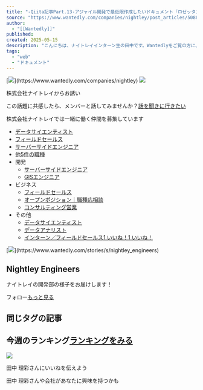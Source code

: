```yaml
---
title: "-Qiita記事Part.13-アジャイル開発で最低限作成したいドキュメント「ロゼッタストーンドキュメント」 | Nightley Engineers"
source: "https://www.wantedly.com/companies/nightley/post_articles/508853"
author:
  - "[[Wantedly]]"
published:
created: 2025-05-15
description: "こんにちは、ナイトレイインターン生の田中です。Wantedlyをご覧の方に、ナイトレイのエンジニアがどのようなことをしているか知っていただきたく、Qiitaに公開している記事をストーリーに載せて..."
tags:
  - "web"
  - "ドキュメント"
---
```

[![](https://d2v9k5u4v94ulw.cloudfront.net/small_light(dw=80,dh=80,da=s,ds=s,cw=80,ch=80,cc=FFFFFF,of=webp)/assets/images/17514/original/558f701b-5611-44f3-bc41-0c96b473917a.png?1427288547)](https://www.wantedly.com/companies/nightley) [![](https://images.wantedly.com/i/RbSod1i?h=80&w=80)](https://www.wantedly.com/users/165636568)

株式会社ナイトレイからお誘い

この話題に共感したら、メンバーと話してみませんか？[話を聞きに行きたい](https://www.wantedly.com/companies/nightley/post_articles/)

株式会社ナイトレイでは一緒に働く仲間を募集しています

- [データサイエンティスト](https://www.wantedly.com/projects/1795728)
- [フィールドセールス](https://www.wantedly.com/projects/1982855)
- [サーバーサイドエンジニア](https://www.wantedly.com/projects/1369467)
- [他5件の職種](https://www.wantedly.com/companies/nightley/post_articles/#)
- 開発
	- [サーバーサイドエンジニア](https://www.wantedly.com/projects/1369467)
	- [GISエンジニア](https://www.wantedly.com/projects/1794389)
- ビジネス
	- [フィールドセールス](https://www.wantedly.com/projects/1982855)
	- [オープンポジション｜職種応相談](https://www.wantedly.com/projects/1241222)
	- [コンサルティング営業](https://www.wantedly.com/projects/441018)
- その他
	- [データサイエンティスト](https://www.wantedly.com/projects/1795728)
	- [データアナリスト](https://www.wantedly.com/projects/787675)
	- [インターン／フィールドセールス](https://www.wantedly.com/projects/763754)[1 いいね！](https://www.wantedly.com/companies/nightley/post_articles/#like-user-dialog)[1 いいね！](https://www.wantedly.com/companies/nightley/post_articles/#like-user-dialog)

[![](https://d2v9k5u4v94ulw.cloudfront.net/small_light(dw=200,dh=200,da=l,ds=s,cw=200,ch=200,cc=FFFFFF,of=webp)/assets/images/8300070/original/558f701b-5611-44f3-bc41-0c96b473917a.png?1639042247)](https://www.wantedly.com/stories/s/nightley_engineers)

## Nightley Engineers

ナイトレイの開発部の様子をお届けします！

フォロー[もっと見る](https://www.wantedly.com/companies/nightley)

## 同じタグの記事

## 今週のランキング[ランキングをみる](https://www.wantedly.com/stories/ranking?term=weekly)

[![](https://images.wantedly.com/i/RbSod1i?h=128&w=128)](https://www.wantedly.com/users/165636568)

田中 理彩さんにいいねを伝えよう

田中 理彩さんや会社があなたに興味を持つかも